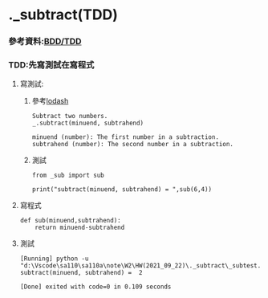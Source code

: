 # ._subtract(TDD)

### 參考資料:[BDD/TDD](https://tw.alphacamp.co/blog/bdd-tdd-cucumber-behaviour-driven-development)

### TDD:先寫測試在寫程式

1. 寫測試: 
    1. 參考[lodash](https://lodash.com/docs/4.17.15#subtract)
        ```
        Subtract two numbers.
        _.subtract(minuend, subtrahend)

        minuend (number): The first number in a subtraction.
        subtrahend (number): The second number in a subtraction.
        ```
    
    2. 測試
        ```
        from _sub import sub

        print("subtract(minuend, subtrahend) = ",sub(6,4))

        ```

2. 寫程式
    ```
    def sub(minuend,subtrahend):    
        return minuend-subtrahend
    ```

3. 測試

    ```
    [Running] python -u "d:\Vscode\sa110\sa110a\note\W2\HW(2021_09_22)\._subtract\_subtest.py"
    subtract(minuend, subtrahend) =  2

    [Done] exited with code=0 in 0.109 seconds
    ```

